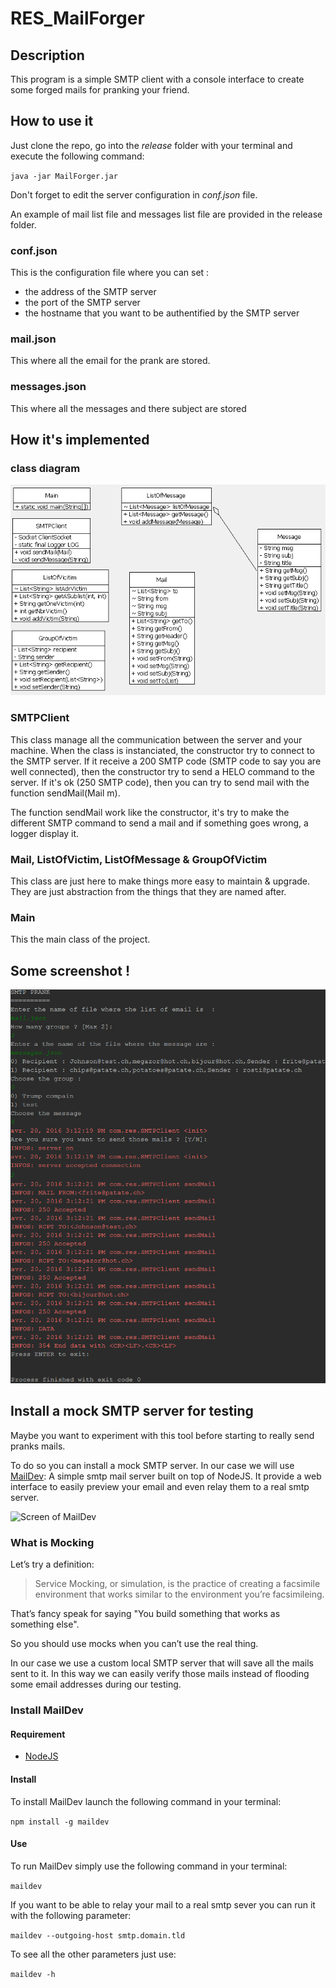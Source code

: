 # RES_MailForger

## Description

This program is a simple SMTP client with a console interface to create some forged mails for pranking your friend.

## How to use it

Just clone the repo, go into the *release* folder with your terminal and execute the following command:

`java -jar MailForger.jar`

Don't forget to edit the server configuration in *conf.json* file.

An example of mail list file and messages list file are provided in the release folder.

### conf.json

This is the configuration file where you can set :
* the address of the SMTP server
* the port of the SMTP server
* the hostname that you want to be authentified by the SMTP server

### mail.json

This where all the email for the prank are stored.

### messages.json

This where all the messages and there subject are stored

## How it's implemented

### class diagram

![Class diagram](figures/classDiag.bmp)

### SMTPClient

This class manage all the communication between the server and your machine. When the class is instanciated, the constructor try to connect to the SMTP server. If it receive a 200 SMTP code (SMTP code to say you are well connected), then the constructor try to send a HELO command to the server. If it's ok (250 SMTP code), then you can try to send mail with the function sendMail(Mail m).

The function sendMail work like the constructor, it's try to make the different SMTP command to send a mail and if something goes wrong, a logger display it.

### Mail, ListOfVictim, ListOfMessage & GroupOfVictim

This class are just here to make things more easy to maintain & upgrade. They are just abstraction from the things that they are named after.

### Main

This the main class of the project.

## Some screenshot !
![Screen of Console](figures/resultConsole.PNG)

## Install a mock SMTP server for testing

Maybe you want to experiment with this tool before starting to really
send pranks mails.

To do so you can install a mock SMTP server.
In our case we will use [MailDev](https://github.com/djfarrelly/MailDev):
A simple smtp mail server built on top of NodeJS.
It provide a web interface to easily preview your email
and even relay them to a real smtp server.

![Screen of MailDev](https://camo.githubusercontent.com/94b7d9ba723ea19ac11f02c402dd9f1c84aff252/68747470733a2f2f646c2e64726f70626f7875736572636f6e74656e742e636f6d2f752f35303632373639382f6d61696c6465762f73637265656e73686f742d323031352d30332d32392e706e67)

### What is Mocking

Let’s try a definition:

> Service Mocking, or simulation, is the practice of creating a
> facsimile environment that works similar to the environment
> you’re facsimileing.

That’s fancy speak for saying "You build something
that works as something else".

So you should use mocks when you can’t use the real thing.

In our case we use a custom local SMTP server that will save all
the mails sent to it. In this way we can easily verify those mails
instead of flooding some email addresses during our testing.

### Install MailDev

#### Requirement

* [NodeJS](https://nodejs.org/en/download/)

#### Install

To install MailDev launch the following command in your terminal:

`npm install -g maildev`

#### Use

To run MailDev simply use the following command in your terminal:

`maildev`

If you want to be able to relay your mail to a real smtp sever you
can run it with the following parameter:

`maildev --outgoing-host smtp.domain.tld`

To see all the other parameters just use:

`maildev -h`
